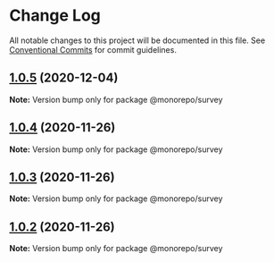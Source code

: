 # Change Log

All notable changes to this project will be documented in this file.
See [Conventional Commits](https://conventionalcommits.org) for commit guidelines.

## [1.0.5](https://github.com/karopolopoulos/a-song-of-monorepos-and-microservices/compare/@monorepo/survey@1.0.4...@monorepo/survey@1.0.5) (2020-12-04)

**Note:** Version bump only for package @monorepo/survey





## [1.0.4](https://github.com/karopolopoulos/a-song-of-monorepos-and-microservices/compare/@monorepo/survey@1.0.3...@monorepo/survey@1.0.4) (2020-11-26)

**Note:** Version bump only for package @monorepo/survey





## [1.0.3](https://github.com/karopolopoulos/a-song-of-monorepos-and-microservices/compare/@monorepo/survey@1.0.2...@monorepo/survey@1.0.3) (2020-11-26)

**Note:** Version bump only for package @monorepo/survey





## [1.0.2](https://github.com/karopolopoulos/a-song-of-monorepos-and-microservices/compare/@monorepo/survey@1.0.1...@monorepo/survey@1.0.2) (2020-11-26)

**Note:** Version bump only for package @monorepo/survey
